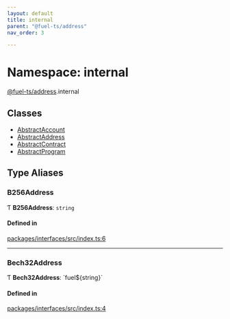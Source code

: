 ```yaml
---
layout: default
title: internal
parent: "@fuel-ts/address"
nav_order: 3

---
```


# Namespace: internal

[@fuel-ts/address](../index.md).internal

## Classes

- [AbstractAccount](../classes/internal-AbstractAccount.md)
- [AbstractAddress](../classes/internal-AbstractAddress.md)
- [AbstractContract](../classes/internal-AbstractContract.md)
- [AbstractProgram](../classes/internal-AbstractProgram.md)

## Type Aliases

### B256Address

Ƭ **B256Address**: `string`

#### Defined in

[packages/interfaces/src/index.ts:6](https://github.com/FuelLabs/fuels-ts/blob/master/packages/interfaces/src/index.ts#L6)

___

### Bech32Address

Ƭ **Bech32Address**: \`fuel${string}\`

#### Defined in

[packages/interfaces/src/index.ts:4](https://github.com/FuelLabs/fuels-ts/blob/master/packages/interfaces/src/index.ts#L4)
